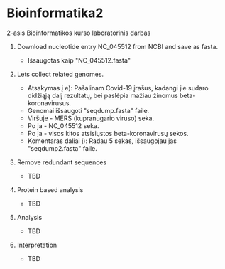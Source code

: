 # Bioinformatika2
2-asis Bioinformatikos kurso laboratorinis darbas

1. Download nucleotide entry NC_045512 from NCBI and save as fasta.
    - Išsaugotas kaip "NC_045512.fasta"

2. Lets collect related genomes.
    - Atsakymas į e): Pašalinam Covid-19 įrašus, kadangi jie sudaro didžiąją dalį rezultatų, bei paslėpia mažiau žinomus beta-koronavirusus.
    - Genomai išsaugoti "seqdump.fasta" faile.
    - Viršuje - MERS (kupranugario viruso) seka.
    - Po ja - NC_045512 seka.
    - Po ja - visos kitos atsisiųstos beta-koronavirusų sekos.
    - Komentaras daliai j): Radau 5 sekas, išsaugojau jas "seqdump2.fasta" faile.
      
3. Remove redundant sequences
    - TBD
      
4. Protein based analysis
    - TBD

5. Analysis
    - TBD
    
6. Interpretation
     - TBD
